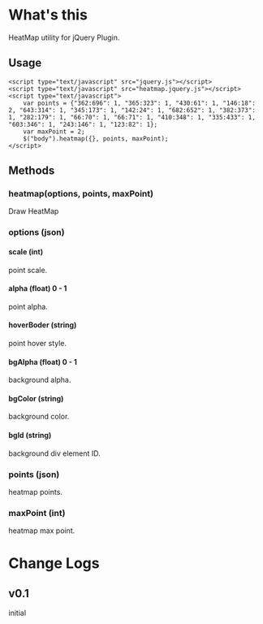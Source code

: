 # What's this
HeatMap utility for jQuery Plugin.

## Usage
	<script type="text/javascript" src="jquery.js"></script>
	<script type="text/javascript" src="heatmap.jquery.js"></script>
	<script type="text/javascript">
		var points = {"362:696": 1, "365:323": 1, "430:61": 1, "146:18": 2, "643:314": 1, "345:173": 1, "142:24": 1, "682:652": 1, "382:373": 1, "282:179": 1, "66:70": 1, "66:71": 1, "410:348": 1, "335:433": 1, "603:346": 1, "243:146": 1, "123:82": 1};
		var maxPoint = 2;
		$("body").heatmap({}, points, maxPoint);
	</script>

## Methods
### heatmap(options, points, maxPoint)
Draw HeatMap

### options (json)
#### scale (int)
point scale.
#### alpha (float) 0 - 1
point alpha.
#### hoverBoder (string)
point hover style.
#### bgAlpha (float) 0 - 1
background alpha.
#### bgColor (string)
background color.
#### bgId (string)
background div element ID.
### points (json)
heatmap points.
### maxPoint (int)
heatmap max point.

# Change Logs
## v0.1
initial
